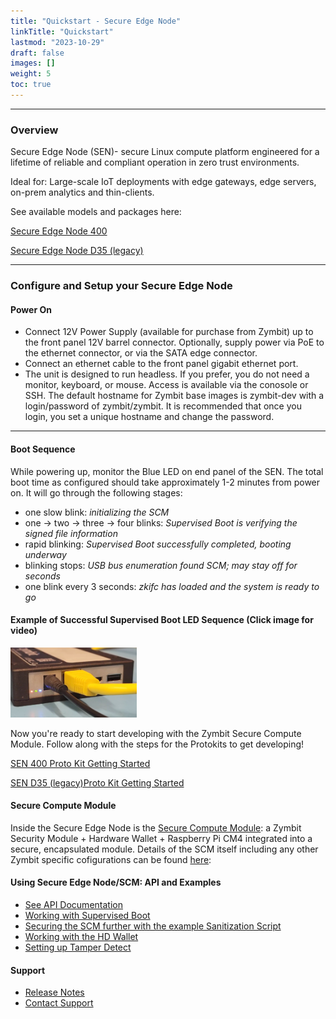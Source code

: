 ```yaml
---
title: "Quickstart - Secure Edge Node"
linkTitle: "Quickstart"
lastmod: "2023-10-29"
draft: false
images: []
weight: 5
toc: true
---
```


-----
### **Overview**

Secure Edge Node (SEN)- secure Linux compute platform engineered for a lifetime of reliable and compliant operation in zero trust environments.

Ideal for: Large-scale IoT deployments with edge gateways, edge servers, on-prem analytics and thin-clients.  

See available models and packages here:

[Secure Edge Node 400](https://www.zymbit.com/secure-edge-node-400/)

[Secure Edge Node D35 (legacy)](https://www.zymbit.com/secure-edge-node-d35/)

-----

### **Configure and Setup your Secure Edge Node**

#### Power On
 * Connect 12V Power Supply (available for purchase from Zymbit) up to the front panel 12V barrel connector. Optionally, supply power via PoE to the ethernet connector, or via the SATA edge connector.
 * Connect an ethernet cable to the front panel gigabit ethernet port.
 * The unit is designed to run headless. If you prefer, you do not need a monitor, keyboard, or mouse. Access is available via the conosole or SSH. The default hostname for Zymbit base images is zymbit-dev with a login/password of zymbit/zymbit. It is recommended that once you login, you set a unique hostname and change the password.

-----

#### Boot Sequence

While powering up, monitor the Blue LED on end panel of the SEN. The total boot time as configured should take approximately 1-2 minutes from power on. It will go through the following stages:

- one slow blink:    *initializing the SCM*
- one -> two -> three -> four blinks:   *Supervised Boot is verifying the signed file information*
- rapid blinking:   *Supervised Boot successfully completed, booting underway*
- blinking stops:   *USB bus enumeration found SCM; may stay off for seconds*
- one blink every 3 seconds:   *zkifc has loaded and the system is ready to go*

#### Example of Successful Supervised Boot LED Sequence (Click image for video)

[<img src="sen_led.png" width="40%">](https://user-images.githubusercontent.com/78050323/229965026-45de9c09-a55b-4999-8b14-98345570f972.mp4)
<br />


Now you're ready to start developing with the Zymbit Secure Compute Module. Follow along with the steps for the Protokits to get developing!

[SEN 400 Proto Kit Getting Started](https://docs.zymbit.com/getting-started/sen-400-proto-kit/)

[SEN D35 (legacy)Proto Kit Getting Started](https://docs.zymbit.com/getting-started/sen-400-proto-kit/)


#### Secure Compute Module

Inside the Secure Edge Node is the [Secure Compute Module](../../scm/quickstart/): a Zymbit Security Module + Hardware Wallet + Raspberry Pi CM4 integrated into a secure, encapsulated module. Details of the SCM itself including any other Zymbit specific cofigurations can be found [here](../../scm/quickstart/):


#### Using Secure Edge Node/SCM: API and Examples

 * [See API Documentation](../../../api/)
 * [Working with Supervised Boot](../../../tutorials/supervised-boot/)
 * [Securing the SCM further with the example Sanitization Script](https://github.com/zymbit-applications/zk-scripts)
 * [Working with the HD Wallet](../../../tutorials/digital-wallet/)
 * [Setting up Tamper Detect](../../../tutorials/perimeter-detect/)

#### Support

 * [Release Notes](../../../troubleshooting/scm/)
 * [Contact Support](mailto:support@zymbit.com)


